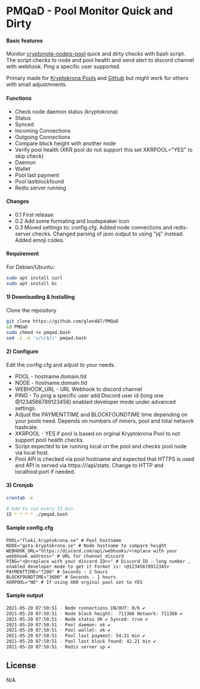 PMQaD - Pool Monitor Quick and Dirty
====================================

#### Basic features
Monitor [cryptonote-nodejs-pool](https://github.com/dvandal/cryptonote-nodejs-pool) quick and dirty checks with bash script. 
The script checks to node and pool health and send alert to discord channel with webhook. 
Ping a specific user supported.

Primary made for [Kryptokrona Pools](https://www.kryptokrona.se) and [Github](https://github.com/kryptokrona/) but might work for others with small adjustmnents.

#### Functions
* Check node daemon status (kryptokrona)
 * Status
 * Synced
 * Incoming Connections
 * Outgoing Connections
* Compare block height with another node
* Verify pool health (XKR pool do not support this set XKRPOOL="YES" to skip check)
 * Daemon
 * Wallet
* Pool last payment
* Pool lastblockfound
* Redis server running

#### Changes

* 0.1 First release
* 0.2 Add some formating and loudspeaker icon
* 0.3 Moved settings to: config.cfg. Added node connections and redis-server checks. Changed parsing of json output to using "jq" instead. Added emoji codes.  

#### Requirement 

For Debian/Ubuntu:

```bash
sudo apt install curl
sudo apt install bc
```

#### 1) Downloading & Installing

Clone the repository

```bash
git clone https://github.com/glen487/PMQaD
cd PMQaD
sudo chmod +x pmqad.bash
sed -i -e 's/\r$//' pmqad.bash
```

#### 2) Configure
Edit the config.cfg and adjust to your needs.

* POOL - hostname.domain.tld
* NODE - hostname.domain.tld
* WEBHOOK_URL - URL Webhook to discord channel
* PING - To ping a specific user add Discord user id (long one @1234566789123456) enabled developer mode under advanced settings. 
* Adjust the PAYMENTTIME and BLOCKFOUNDTIME time depending on your pools need. Depends on numbers of miners, pool and total network hashrate.
* XKRPOOL - YES if pool is based on orginal Kryptokrona Pool to not support pool health checks.
* Script expected to be running local on the pool and checks pool node via local host.
* Pool API is checked via pool hostname and expected that HTTPS is used and API is served via https://<pool hostname.tld>/api/stats. Change to HTTP and localhost:port if needed.

#### 3) Cronjob

```bash
crontab -e

# Add to run every 15 min
15 * * * * ./pmqad.bash
```

#### Sample config.cfg

```
POOL="floki.kryptokrona.se" # Pool hostname
NODE="gota.kryptokrona.se" # Node hostname to compare height
WEBHOOK_URL="https://discord.com/api/webhooks/<replace with your webbhook address>" # URL for channel discord
PING="<@<replace with your discord ID>>" # Discord ID - long number ,  enabled developer mode to get it Format is: <@12345678912345>
PAYMENTTIME="7200" # Seconds - 2 hours
BLOCKFOUNDTIME="3600" # Seconds - 1 hours
XKRPOOL="NO" # If using XKR orginal pool set to YES
```

#### Sample output
```bash
2021-05-20 07:50:51 - Node connections IN/OUT: 0/6 ✔
2021-05-20 07:50:51 - Node block height:  711366 Network: 711366 ✔
2021-05-20 07:50:51 - Node status OK ✔ Synced: true ✔
2021-05-20 07:50:51 - Pool daemon: ok ✔
2021-05-20 07:50:51 - Pool wallet: ok ✔
2021-05-20 07:50:51 - Pool last payment: 54.31 min ✔
2021-05-20 07:50:51 - Pool last block found: 42.21 min ✔
2021-05-20 07:50:51 - Redis server up ✔
```

License
-------
N/A
